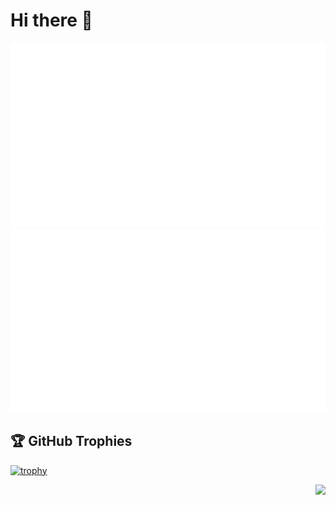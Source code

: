 # Hi there 👋

![](https://raw.githubusercontent.com/kevin-fritsch/github-stats/master/generated/overview.svg#gh-dark-mode-only)
![](https://raw.githubusercontent.com/kevin-fritsch/github-stats/master/generated/languages.svg#gh-dark-mode-only)

## 🏆 GitHub Trophies

[![trophy](https://github-profile-trophy.vercel.app/?username=kevin-fritsch&theme=darkhub)](https://github.com/ryo-ma/github-profile-trophy)

<img  align="right" src="https://komarev.com/ghpvc/?username=kevin-fritsch&label=Profile%20views&color=0e75b6&style=flat"  />

<!--
**KevTVKevin/kevtvkevin** is a ✨ _special_ ✨ repository because its `README.md` (this file) appears on your GitHub profile.

Here are some ideas to get you started:

- 🔭 I’m currently working on ...
- 🌱 I’m currently learning ...
- 👯 I’m looking to collaborate on ...
- 🤔 I’m looking for help with ...
- 💬 Ask me about ...
- 📫 How to reach me: ...
- 😄 Pronouns: ...
- ⚡ Fun fact: ...
-->
